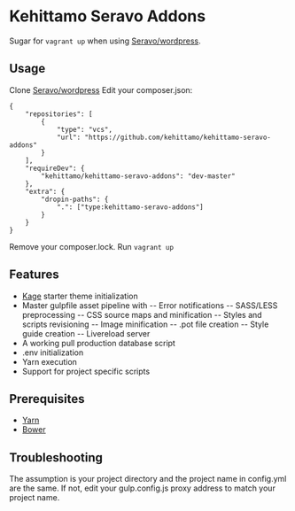 # Kehittamo Seravo Addons

Sugar for `vagrant up` when using [Seravo/wordpress](https://github.com/Seravo/wordpress).

## Usage
Clone [Seravo/wordpress](https://github.com/kehittamo/wordpress)
Edit your composer.json:
```
{
	"repositories": [
	    {
            "type": "vcs",
            "url": "https://github.com/kehittamo/kehittamo-seravo-addons"
        }
    ],
    "requireDev": {
        "kehittamo/kehittamo-seravo-addons": "dev-master"
    },
    "extra": {
		"dropin-paths": {
			".": ["type:kehittamo-seravo-addons"]
		}
	}
}
```
Remove your composer.lock.
Run `vagrant up`

## Features
* [Kage](https://github.com/kehittamo/kage) starter theme initialization
* Master gulpfile asset pipeline with
-- Error notifications
-- SASS/LESS preprocessing
-- CSS source maps and minification
-- Styles and scripts revisioning
-- Image minification
-- .pot file creation
-- Style guide creation
-- Livereload server
* A working pull production database script
* .env initialization
* Yarn execution
* Support for project specific scripts

## Prerequisites
* [Yarn](https://yarnpkg.com/en/docs/install)
* [Bower](https://bower.io/)

## Troubleshooting
The assumption is your project directory and the project name in config.yml are the same. If not, edit your gulp.config.js proxy address to match your project name.
